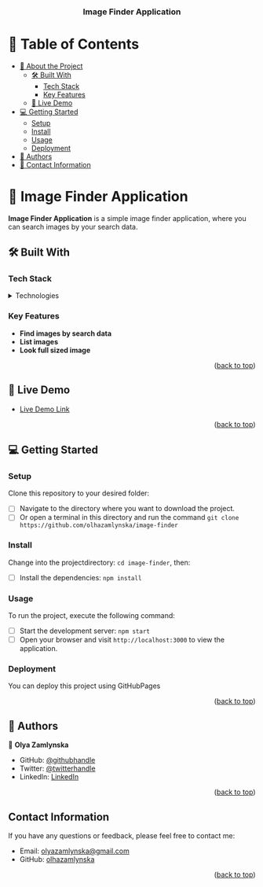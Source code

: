 <a name="readme-top"></a>

<div align="center">
  <h3><b>Image Finder Application </b></h3>
</div>

<!-- TABLE OF CONTENTS -->

# 📗 Table of Contents

- [📖 About the Project](#about-project)
  - [🛠 Built With](#built-with)
    - [Tech Stack](#tech-stack)
    - [Key Features](#key-features)
  - [🚀 Live Demo](#live-demo)
- [💻 Getting Started](#getting-started)
  - [Setup](#setup)
  - [Install](#install)
  - [Usage](#usage)
  - [Deployment](#deployment)
- [👥 Authors](#authors)
- [🙏 Contact Information](#contact-information)

<!-- PROJECT DESCRIPTION -->

# 📖 Image Finder Application <a name="about-project"></a>

**Image Finder Application** is a simple image finder application, where you can
search images by your search data.

## 🛠 Built With <a name="built-with"></a>

### Tech Stack <a name="tech-stack"></a>

<details>
  <summary>Technologies</summary>
  <ul>
    <li><a href="https://reactjs.org/">React</a></li>
    <li><a href="https://www.typescriptlang.org/">TypeScript</a></li>
    <li><a href="https://axios-http.com/">Axios</a></li>
    <li><a href="https://formik.org/">Formik</a></li>
    <li><a href="https://github.com/jquense/yup">Yup</a></li>
    <li><a href="https://styled-components.com/">Styled-Components</a></li>
    <li><a href="https://mhnpd.github.io/react-loader-spinner/">React loader spinner</a></li>
    <li><a href="https://react-hot-toast.com/">React-hot-toast</a></li>
  </ul>
</details>

<!-- Features -->

### Key Features <a name="key-features"></a>

- **Find images by search data**
- **List images**
- **Look full sized image**

<p align="right">(<a href="#readme-top">back to top</a>)</p>

<!-- LIVE DEMO -->

## 🚀 Live Demo <a name="live-demo"></a>

- [Live Demo Link](https://olhazamlynska.github.io/image-finder/)

<p align="right">(<a href="#readme-top">back to top</a>)</p>

<!-- GETTING STARTED -->

## 💻 Getting Started <a name="getting-started"></a>

### Setup

Clone this repository to your desired folder:

- [ ] Navigate to the directory where you want to download the project.
- [ ] Or open a terminal in this directory and run the command
      `git clone https://github.com/olhazamlynska/image-finder`

### Install

Change into the projectdirectory: `cd image-finder`, then:

- [ ] Install the dependencies: `npm install`

### Usage

To run the project, execute the following command:

- [ ] Start the development server: `npm start`
- [ ] Open your browser and visit `http://localhost:3000` to view the
      application.

### Deployment

You can deploy this project using GitHubPages

<p align="right">(<a href="#readme-top">back to top</a>)</p>

<!-- AUTHORS -->

## 👥 Authors <a name="authors"></a>

👤 **Olya Zamlynska**

- GitHub: [@githubhandle](https://github.com/olhazamlynska)
- Twitter: [@twitterhandle](https://twitter.com/olyazamlynska)
- LinkedIn: [LinkedIn](https://www.linkedin.com/in/olhazamlynska)

<p align="right">(<a href="#readme-top">back to top</a>)</p>

## Contact Information <a name="contact-information"></a>

If you have any questions or feedback, please feel free to contact me:

- Email: [olyazamlynska@gmail.com](mailto:olyazamlynska@gmail.com)
- GitHub: [olhazamlynska](https://github.com/olhazamlynska)

<p align="right">(<a href="#readme-top">back to top</a>)</p>
